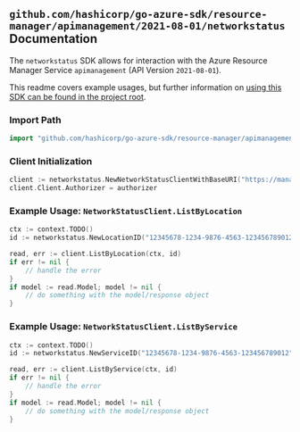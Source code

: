 
## `github.com/hashicorp/go-azure-sdk/resource-manager/apimanagement/2021-08-01/networkstatus` Documentation

The `networkstatus` SDK allows for interaction with the Azure Resource Manager Service `apimanagement` (API Version `2021-08-01`).

This readme covers example usages, but further information on [using this SDK can be found in the project root](https://github.com/hashicorp/go-azure-sdk/tree/main/docs).

### Import Path

```go
import "github.com/hashicorp/go-azure-sdk/resource-manager/apimanagement/2021-08-01/networkstatus"
```


### Client Initialization

```go
client := networkstatus.NewNetworkStatusClientWithBaseURI("https://management.azure.com")
client.Client.Authorizer = authorizer
```


### Example Usage: `NetworkStatusClient.ListByLocation`

```go
ctx := context.TODO()
id := networkstatus.NewLocationID("12345678-1234-9876-4563-123456789012", "example-resource-group", "serviceValue", "locationValue")

read, err := client.ListByLocation(ctx, id)
if err != nil {
	// handle the error
}
if model := read.Model; model != nil {
	// do something with the model/response object
}
```


### Example Usage: `NetworkStatusClient.ListByService`

```go
ctx := context.TODO()
id := networkstatus.NewServiceID("12345678-1234-9876-4563-123456789012", "example-resource-group", "serviceValue")

read, err := client.ListByService(ctx, id)
if err != nil {
	// handle the error
}
if model := read.Model; model != nil {
	// do something with the model/response object
}
```
